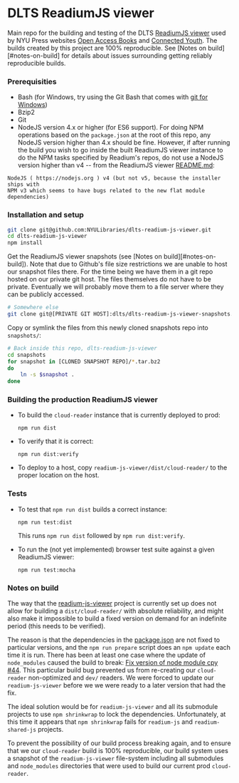 # DLTS ReadiumJS viewer

Main repo for the building and testing of the DLTS [ReadiumJS viewer](https://github.com/readium/readium-js-viewer)
used by NYU Press websites [Open Access Books](https://github.com/NYULibraries/dlts-open-access-books)
and [Connected Youth](https://github.com/NYULibraries/dlts-connected-youth).
The builds created by this project are 100% reproducible.  See [Notes on build][#notes-on-build]
for details about issues surrounding getting reliably reproducible builds.

### Prerequisities

* Bash (for Windows, try using the Git Bash that comes with [git for Windows](https://git-for-windows.github.io/))
* Bzip2
* Git
* NodeJS version 4.x or higher (for ES6 support).  For doing NPM operations based
on the `package.json` at the root of this repo, any NodeJS version higher than
4.x should be fine.  However, if after running the build you wish to go inside
the built ReadiumJS viewer instance to do the NPM tasks specified by Readium's
repos, do not use a NodeJS version higher than v4 -- from the ReadiumJS viewer
[README.md](https://github.com/readium/readium-js-viewer/blob/master/README.md):

```
NodeJS ( https://nodejs.org ) v4 (but not v5, because the installer ships with
NPM v3 which seems to have bugs related to the new flat module dependencies)
```

### Installation and setup

```bash
git clone git@github.com:NYULibraries/dlts-readium-js-viewer.git
cd dlts-readium-js-viewer
npm install
```
Get the ReadiumJS viewer snapshots (see [Notes on build][#notes-on-build]).  Note
that due to Github's file size restrictions we are unable to host our snapshot files
there.  For the time being we have them in a git repo hosted on our private
git host.  The files themselves do not have to be private.  Eventually we will
probably move them to a file server where they can be publicly accessed.

```bash
# Somewhere else
git clone git@[PRIVATE GIT HOST]:dlts/dlts-readium-js-viewer-snapshots.git
```

Copy or symlink the files from this newly cloned snapshots repo into `snapshots/`:

```bash
# Back inside this repo, dlts-readium-js-viewer
cd snapshots
for snapshot in [CLONED SNAPSHOT REPO]/*.tar.bz2
do
    ln -s $snapshot .
done
```

### Building the production ReadiumJS viewer

* To build the `cloud-reader` instance that is currently deployed to prod:

  `npm run dist`

* To verify that it is correct:

  `npm run dist:verify`

* To deploy to a host, copy `readium-js-viewer/dist/cloud-reader/` to the proper
location on the host.

### Tests

* To test that `npm run dist` builds a correct instance:

  `npm run test:dist`

  This runs `npm run dist` followed by `npm run dist:verify`.

* To run the (not yet implemented) browser test suite against a given ReadiumJS viewer:

  `npm run test:mocha`

### Notes on build

The way that the [readium-js-viewer](https://github.com/readium/readium-js-viewer)
project is currently set up does not allow for building a `dist/cloud-reader/`
with absolute reliability, and might also make it impossible to build a fixed version
on demand for an indefinite period (this needs to be verified).

The reason is that the dependencies in the
[package.json](https://github.com/readium/readium-js-viewer/blob/master/package.json)
are not fixed to particular versions, and the `npm run prepare` script does an `npm update`
each time it is run.  There has been at least one case where the update of `node_modules`
caused the build to break: [Fix version of node module cpy #44](https://github.com/readium/readium-cfi-js/pull/44).
This particular build bug prevented us from re-creating our `cloud-reader` non-optimized
and `dev/` readers.  We were forced to update our `readium-js-viewer` before we
we were ready to a later version that had the fix.

The ideal solution would be for `readium-js-viewer` and all its submodule projects to
use `npm shrinkwrap` to lock the dependencies.  Unfortunately, at this time it
appears that `npm shrinkwrap` fails for `readium-js` and `readium-shared-js` projects.

To prevent the possibility of our build process breaking again, and to ensure that
we our `cloud-reader` build is 100% reproducible, our build system uses a snapshot
of the `readium-js-viewer` file-system including all submodules and `node_modules`
directories that were used to build our current prod `cloud-reader`.

